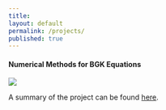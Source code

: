 ```yaml
---
title:
layout: default
permalink: /projects/
published: true
---
```


#### Numerical Methods for BGK Equations
<img src="https://img.shields.io/badge/project-software-green">

A summary of the project can be found <a href="[https://trace.tennessee.edu/utk_mathpubs/10/](https://trace.tennessee.edu/utk_mathpubs/10/)">here</a>.
